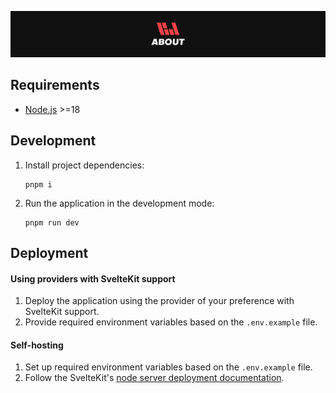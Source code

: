 <p align="center">
  <a href="https://about.bartosjiri.com" target="_blank"><img src="static/meta/repository-logo.png" alt="Repository logo" /></a>
</p>

## Requirements

- [Node.js](https://nodejs.org/en/) >=18

## Development

1. Install project dependencies:
   ```
   pnpm i
   ```
2. Run the application in the development mode:
   ```
   pnpm run dev
   ```

## Deployment

#### Using providers with SvelteKit support

1. Deploy the application using the provider of your preference with SvelteKit support.
2. Provide required environment variables based on the `.env.example` file.

#### Self-hosting

1. Set up required environment variables based on the `.env.example` file.
2. Follow the SvelteKit's [node server deployment documentation](https://kit.svelte.dev/docs/adapter-node).

